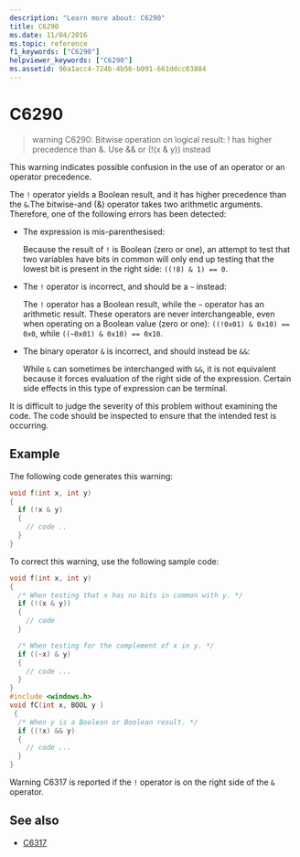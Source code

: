 ```yaml
---
description: "Learn more about: C6290"
title: C6290
ms.date: 11/04/2016
ms.topic: reference
f1_keywords: ["C6290"]
helpviewer_keywords: ["C6290"]
ms.assetid: 96a1acc4-724b-4b56-b091-661ddcc03884
---
```

# C6290

> warning C6290: Bitwise operation on logical result: ! has higher precedence than &. Use && or (!(x & y)) instead

This warning indicates possible confusion in the use of an operator or an operator precedence.

The `!` operator yields a Boolean result, and it has higher precedence than the `&`.The bitwise-and (&) operator takes two arithmetic arguments. Therefore, one of the following errors has been detected:

- The expression is mis-parenthesised:

   Because the result of `!` is Boolean (zero or one), an attempt to test that two variables have bits in common will only end up testing that the lowest bit is present in the right side: `((!8) & 1) == 0`.

- The `!` operator is incorrect, and should be a `~` instead:

   The `!` operator has a Boolean result, while the `~` operator has an arithmetic result. These operators are never interchangeable, even when operating on a Boolean value (zero or one): `((!0x01) & 0x10) == 0x0`, while `((~0x01) & 0x10) == 0x10`.

- The binary operator `&` is incorrect, and should instead be `&&`:

   While `&` can sometimes be interchanged with `&&`, it is not equivalent because it forces evaluation of the right side of the expression. Certain side effects in this type of expression can be terminal.

It is difficult to judge the severity of this problem without examining the code. The code should be inspected to ensure that the intended test is occurring.

## Example

The following code generates this warning:

```cpp
void f(int x, int y)
{
  if (!x & y)
  {
    // code ..
  }
}
```

To correct this warning, use the following sample code:

```cpp
void f(int x, int y)
{
  /* When testing that x has no bits in common with y. */
  if (!(x & y))
  {
    // code
  }

  /* When testing for the complement of x in y. */
  if ((~x) & y)
  {
    // code ...
  }
}
#include <windows.h>
void fC(int x, BOOL y )
 {
  /* When y is a Boolean or Boolean result. */
  if ((!x) && y)
  {
    // code ...
  }
}
```

Warning C6317 is reported if the `!` operator is on the right side of the `&` operator.

## See also

- [C6317](../code-quality/c6317.md)
